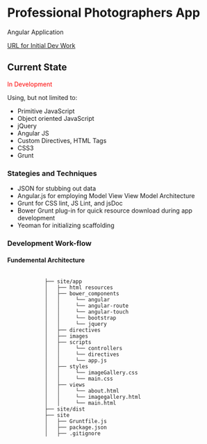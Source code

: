 <h1>Professional Photographers App</h1> 
<p>Angular Application</p>
<p><a href="http://jvmqueue.com/speckwoodZoom/">URL for Initial Dev Work</a></p>
<h2>Current State</h2>
<p style="color:red;">In Development</p>
<p>Using, but not limited to:</p>
<ul>
    <li>Primitive JavaScript</li>
    <li>Object oriented JavaScript</li>
    <li>jQuery</li>
    <li>Angular JS</li>    
    <li>Custom Directives, HTML Tags</li>    
    <li>CSS3</li>   
    <li>Grunt</li>
</ul>
<h3>Stategies and Techniques</h3>
<ul>
    <li>JSON for stubbing out data</li>
    <li>Angular.js for employing Model View View Model Architecture</li>
    <li>Grunt for CSS lint, JS Lint, and jsDoc</li>
    <li>Bower Grunt plug-in for quick resource download during app development</li>
    <li>Yeoman for initializing scaffolding</li>
</ul>
<h3>Development Work-flow</h3>
<h4>Fundemental Architecture</h4>
<div>
    <pre>
        <code>
            ├── site/app
            │   ├── html resources
            │   ├── bower_components
            │   │     └── angular
            │   │     └── angular-route
            │   │     └── angular-touch            
            │   │     └── bootstrap     
            │   │     └── jquery  
            │   ├── directives
            │   ├── images
            │   ├── scripts
            │   │     └── controllers
            │   │     └── directives
            │   │     └── app.js
            │   ├── styles
            │   │     └── imageGallery.css
            │   │     └── main.css
            │   ├── views
            │   │     └── about.html
            │   │     └── imagegallery.html            
            │   │     └── main.html            
            ├── site/dist            
            ├── site            
            │   ├── Gruntfile.js            
            │   ├── package.json            
            │   ├── .gitignore            
        </code>
    </pre>
</div>


 

 

